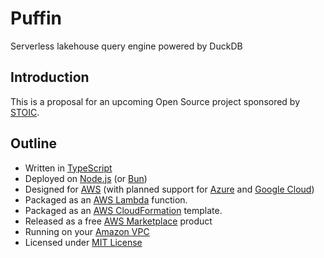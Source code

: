 # Puffin
Serverless lakehouse query engine powered by DuckDB


## Introduction
This is a proposal for an upcoming Open Source project sponsored by [STOIC](https://stoic.com/).

## Outline
- Written in [TypeScript](https://www.typescriptlang.org/)
- Deployed on [Node.js](https://nodejs.org/en/) (or [Bun](https://bun.sh/))
- Designed for [AWS](https://aws.amazon.com/) (with planned support for [Azure](https://azure.microsoft.com/en-us) and [Google Cloud](https://cloud.google.com/))
- Packaged as an [AWS Lambda](https://aws.amazon.com/lambda/) function.
- Packaged as an [AWS CloudFormation](https://aws.amazon.com/cloudformation/) template.
- Released as a free [AWS Marketplace](https://aws.amazon.com/marketplace) product
- Running on your [Amazon VPC](https://aws.amazon.com/vpc/)
- Licensed under [MIT License](https://opensource.org/licenses/MIT)
